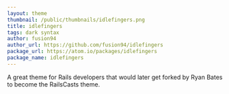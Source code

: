 ```yaml
---
layout: theme
thumbnail: /public/thumbnails/idlefingers.png
title: idlefingers
tags: dark syntax
author: fusion94
author_url: https://github.com/fusion94/idlefingers
package_url: https://atom.io/packages/idlefingers
package_name: idlefingers
---
```


A great theme for Rails developers that would later get forked by Ryan Bates to become the RailsCasts theme.
